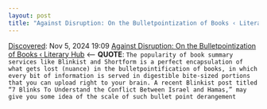 ```yaml
---
layout: post
title: "Against Disruption: On the Bulletpointization of Books ‹ Literary  Hub"
---
```

[Discovered](http://rolandtanglao.com/2020/07/29/p1-blogthis-checkvist-list-links-to-blog/): Nov 5, 2024 19:09 [Against Disruption: On the Bulletpointization of Books ‹ Literary  Hub](https://lithub.com/against-disruption-on-the-bulletpointization-of-books/) <-- **QUOTE**: `The popularity of book summary services like Blinkist and Shortform is a perfect encapsulation of what gets lost (nuance) in the bulletpointification of books, in which every bit of information is served in digestible bite-sized portions that you can upload right to your brain. A recent Blinkist post titled “7 Blinks To Understand the Conflict Between Israel and Hamas,” may give you some idea of the scale of such bullet point derangement`
